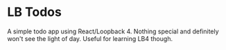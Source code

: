 # LB Todos

A simple todo app using React/Loopback 4.  Nothing special and definitely won't see the light of day.  Useful for learning LB4 though.